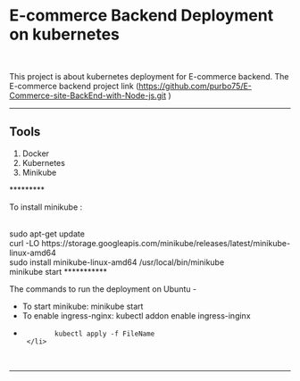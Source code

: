<h1>E-commerce Backend Deployment on kubernetes</h1><br>

This project is about  kubernetes deployment for E-commerce backend.
The E-commerce backend project link (https://github.com/purbo75/E-Commerce-site-BackEnd-with-Node-js.git )
<br>
 
********
<h2>Tools</h2>
<ol>
	<li>Docker</li>
	<li>Kubernetes</li>
	<li>Minikube</li>
	
</ol>
*********
<p> To install minikube : </P><br>
	sudo apt-get update<br>
	curl -LO https://storage.googleapis.com/minikube/releases/latest/minikube-linux-amd64 <br>
	sudo install minikube-linux-amd64 /usr/local/bin/minikube <br>
	minikube start
***********

	
The commands to run the deployment on Ubuntu - <br>

<ul>
	<li>
		To start minikube:
				minikube start
	</li>
	<li>
		To enable ingress-nginx:
				kubectl addon enable ingress-inginx
	</li>
	<li> 
		
			kubectl apply -f FileName
	 </li>
</ul><br>

**********

